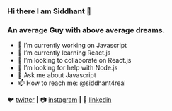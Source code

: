 ### Hi there I am Siddhant 👋

###  An average Guy with above average dreams.

- 🔭 I’m currently working on  Javascript  
- 🌱 I’m currently learning  React.js
- 👯 I’m looking to collaborate on  React.js
- 🤔 I’m looking for help with  Node.js
- 💬 Ask me about  Javascript
- 📫 How to reach me:  @siddhant4real


🐦 [twitter][twitter] **|** 
📷 [instagram][instagram] **|** 
👔 [linkedin][linkedin]



[twitter]: https://twitter.com/siddhantjs
[instagram]: https://instagram.com/siddhant4real
[linkedin]: https://www.linkedin.com/in/siddhant-pandey-686624150/
